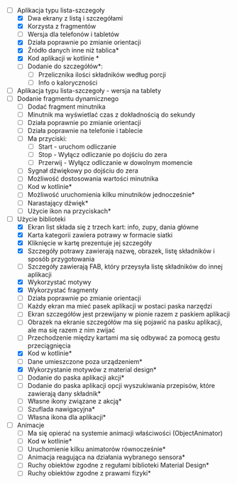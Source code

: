 - [ ] Aplikacja typu lista-szczegoły
    - [x] Dwa ekrany z listą i szczegółami
    - [x] Korzysta z fragmentów
    - [ ] Wersja dla telefonów i tabletów
    - [x] Działa poprawnie po zmianie orientacji
    - [x] Źródło danych inne niż tablica\*
    - [x] Kod aplikacji w kotlinie \*
    - [ ] Dodanie do szczegółów\*:
        - [ ] Przelicznika ilości składników według porcji
        - [ ] Info o kaloryczności
- [ ] Aplikacja typu lista-szczegoły - wersja na tablety
- [ ] Dodanie fragmentu dynamicznego
    - [ ] Dodać fragment minutnika
    - [ ] Minutnik ma wyświetlać czas z dokładnością do sekundy
    - [ ] Działa poprawnie po zmianie orientacji
    - [ ] Działa poprawnie na telefonie i tablecie
    - [ ] Ma przyciski:
        - [ ] Start - uruchom odliczanie
        - [ ] Stop - Wyłącz odliczanie po dojściu do zera
        - [ ] Przerwij - Wyłącz odliczanie w dowolnym momencie
    - [ ] Sygnał dźwiękowy po dojściu do zera
    - [ ] Możliwość dostosowania wartości minutnika
    - [ ] Kod w kotlinie\*
    - [ ] Możliwość uruchomienia kilku minutników jednocześnie\*
    - [ ] Narastający dźwięk\*
    - [ ] Użycie ikon na przyciskach\*
- [ ] Użycie biblioteki
    - [x] Ekran list składa się z trzech kart: info, zupy, dania główne
    - [x] Karta kategorii zawiera potrawy w formacie siatki
    - [x] Kliknięcie w kartę prezentuje jej szczegóły
    - [x] Szczegóły potrawy zawierają nazwę, obrazek, listę składników i sposób przygotowania
    - [ ] Szczegóły zawierają FAB, który przeysyła listę składników do innej aplikacji
    - [x] Wykorzystać motywy
    - [x] Wykorzystać fragmenty
    - [ ] Działa poprawnie po zmianie orientacji
    - [ ] Każdy ekran ma mieć pasek aplikacji w postaci paska narzędzi
    - [ ] Ekran szczegółów jest przewijany w pionie razem z paskiem aplikacji
    - [ ] Obrazek na ekranie szczegółów ma się pojawić na pasku aplikacji, ale ma się razem z nim
      zwijać
    - [ ] Przechodzenie między kartami ma się odbywać za pomocą gestu przeciągnięcia
    - [x] Kod w kotlinie\*
    - [ ] Dane umieszczone poza urządzeniem\*
    - [x] Wykorzystanie motywów z material design\*
    - [ ] Dodanie do paska aplikacji akcji\*
    - [ ] Dodanie do paska aplikacji opcji wyszukiwania przepisów, które zawierają dany składnik\*
    - [ ] Własne ikony związane z akcją\*
    - [ ] Szuflada nawigacyjna\*
    - [ ] Własna ikona dla aplikacji\*
- [ ] Animacje
    - [ ] Ma się opierać na systemie animacji właściwości (ObjectAnimator)
    - [ ] Kod w kotlinie\*
    - [ ] Uruchomienie kilku animatorów równocześnie\*
    - [ ] Animacja reagująca na działania wybranego sensora\*
    - [ ] Ruchy obiektów zgodne z regułami biblioteki Material Design\*
    - [ ] Ruchy obiektów zgodne z prawami fizyki\*